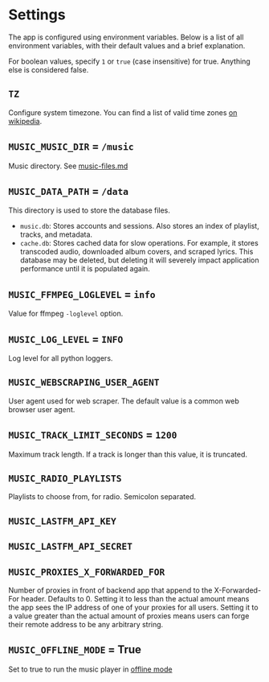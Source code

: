 # Settings

The app is configured using environment variables. Below is a list of all environment variables, with their default values and a brief explanation.

For boolean values, specify `1` or `true` (case insensitive) for true. Anything else is considered false.

## `TZ`

Configure system timezone. You can find a list of valid time zones [on wikipedia](https://en.wikipedia.org/wiki/List_of_tz_database_time_zones).

## `MUSIC_MUSIC_DIR` = `/music`

Music directory. See [music-files.md](./music-files.md)

## `MUSIC_DATA_PATH` = `/data`

This directory is used to store the database files.
- `music.db`: Stores accounts and sessions. Also stores an index of playlist, tracks, and metadata.
- `cache.db`: Stores cached data for slow operations. For example, it stores transcoded audio, downloaded album covers, and scraped lyrics. This database may be deleted, but deleting it will severely impact application performance until it is populated again.

## `MUSIC_FFMPEG_LOGLEVEL` = `info`

Value for ffmpeg `-loglevel` option.

## `MUSIC_LOG_LEVEL` = `INFO`

Log level for all python loggers.

## `MUSIC_WEBSCRAPING_USER_AGENT`

User agent used for web scraper. The default value is a common web browser user agent.

## `MUSIC_TRACK_LIMIT_SECONDS` = `1200`

Maximum track length. If a track is longer than this value, it is truncated.

## `MUSIC_RADIO_PLAYLISTS`

Playlists to choose from, for radio. Semicolon separated.

## `MUSIC_LASTFM_API_KEY`

## `MUSIC_LASTFM_API_SECRET`

## `MUSIC_PROXIES_X_FORWARDED_FOR`

Number of proxies in front of backend app that append to the X-Forwarded-For header. Defaults to 0. Setting it to less than the actual amount means the app sees the IP address of one of your proxies for all users. Setting it to a value greater than the actual amount of proxies means users can forge their remote address to be any arbitrary string.

## `MUSIC_OFFLINE_MODE` = True

Set to true to run the music player in [offline mode](./offline.md)
